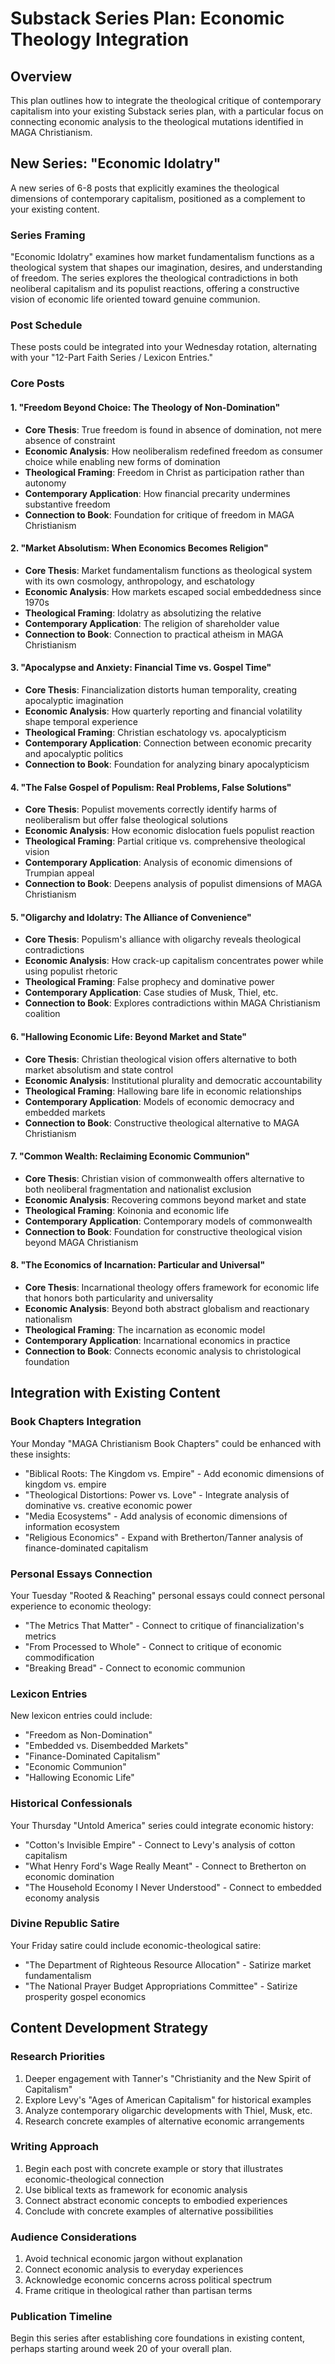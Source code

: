 # Substack Series Plan: Economic Theology Integration

## Overview
This plan outlines how to integrate the theological critique of contemporary capitalism into your existing Substack series plan, with a particular focus on connecting economic analysis to the theological mutations identified in MAGA Christianism.

## New Series: "Economic Idolatry"
A new series of 6-8 posts that explicitly examines the theological dimensions of contemporary capitalism, positioned as a complement to your existing content.

### Series Framing
"Economic Idolatry" examines how market fundamentalism functions as a theological system that shapes our imagination, desires, and understanding of freedom. The series explores the theological contradictions in both neoliberal capitalism and its populist reactions, offering a constructive vision of economic life oriented toward genuine communion.

### Post Schedule
These posts could be integrated into your Wednesday rotation, alternating with your "12-Part Faith Series / Lexicon Entries."

### Core Posts

#### 1. "Freedom Beyond Choice: The Theology of Non-Domination"
- **Core Thesis**: True freedom is found in absence of domination, not mere absence of constraint
- **Economic Analysis**: How neoliberalism redefined freedom as consumer choice while enabling new forms of domination
- **Theological Framing**: Freedom in Christ as participation rather than autonomy
- **Contemporary Application**: How financial precarity undermines substantive freedom
- **Connection to Book**: Foundation for critique of freedom in MAGA Christianism

#### 2. "Market Absolutism: When Economics Becomes Religion"
- **Core Thesis**: Market fundamentalism functions as theological system with its own cosmology, anthropology, and eschatology
- **Economic Analysis**: How markets escaped social embeddedness since 1970s
- **Theological Framing**: Idolatry as absolutizing the relative
- **Contemporary Application**: The religion of shareholder value
- **Connection to Book**: Connection to practical atheism in MAGA Christianism

#### 3. "Apocalypse and Anxiety: Financial Time vs. Gospel Time"
- **Core Thesis**: Financialization distorts human temporality, creating apocalyptic imagination
- **Economic Analysis**: How quarterly reporting and financial volatility shape temporal experience
- **Theological Framing**: Christian eschatology vs. apocalypticism
- **Contemporary Application**: Connection between economic precarity and apocalyptic politics
- **Connection to Book**: Foundation for analyzing binary apocalypticism

#### 4. "The False Gospel of Populism: Real Problems, False Solutions"
- **Core Thesis**: Populist movements correctly identify harms of neoliberalism but offer false theological solutions
- **Economic Analysis**: How economic dislocation fuels populist reaction
- **Theological Framing**: Partial critique vs. comprehensive theological vision
- **Contemporary Application**: Analysis of economic dimensions of Trumpian appeal
- **Connection to Book**: Deepens analysis of populist dimensions of MAGA Christianism

#### 5. "Oligarchy and Idolatry: The Alliance of Convenience"
- **Core Thesis**: Populism's alliance with oligarchy reveals theological contradictions
- **Economic Analysis**: How crack-up capitalism concentrates power while using populist rhetoric
- **Theological Framing**: False prophecy and dominative power
- **Contemporary Application**: Case studies of Musk, Thiel, etc.
- **Connection to Book**: Explores contradictions within MAGA Christianism coalition

#### 6. "Hallowing Economic Life: Beyond Market and State"
- **Core Thesis**: Christian theological vision offers alternative to both market absolutism and state control
- **Economic Analysis**: Institutional plurality and democratic accountability
- **Theological Framing**: Hallowing bare life in economic relationships
- **Contemporary Application**: Models of economic democracy and embedded markets
- **Connection to Book**: Constructive theological alternative to MAGA Christianism

#### 7. "Common Wealth: Reclaiming Economic Communion"
- **Core Thesis**: Christian vision of commonwealth offers alternative to both neoliberal fragmentation and nationalist exclusion
- **Economic Analysis**: Recovering commons beyond market and state
- **Theological Framing**: Koinonia and economic life
- **Contemporary Application**: Contemporary models of commonwealth
- **Connection to Book**: Foundation for constructive theological vision beyond MAGA Christianism

#### 8. "The Economics of Incarnation: Particular and Universal"
- **Core Thesis**: Incarnational theology offers framework for economic life that honors both particularity and universality
- **Economic Analysis**: Beyond both abstract globalism and reactionary nationalism
- **Theological Framing**: The incarnation as economic model
- **Contemporary Application**: Incarnational economics in practice
- **Connection to Book**: Connects economic analysis to christological foundation

## Integration with Existing Content

### Book Chapters Integration
Your Monday "MAGA Christianism Book Chapters" could be enhanced with these insights:

- "Biblical Roots: The Kingdom vs. Empire" - Add economic dimensions of kingdom vs. empire
- "Theological Distortions: Power vs. Love" - Integrate analysis of dominative vs. creative economic power
- "Media Ecosystems" - Add analysis of economic dimensions of information ecosystem
- "Religious Economics" - Expand with Bretherton/Tanner analysis of finance-dominated capitalism

### Personal Essays Connection
Your Tuesday "Rooted & Reaching" personal essays could connect personal experience to economic theology:

- "The Metrics That Matter" - Connect to critique of financialization's metrics
- "From Processed to Whole" - Connect to critique of economic commodification
- "Breaking Bread" - Connect to economic communion

### Lexicon Entries
New lexicon entries could include:

- "Freedom as Non-Domination"
- "Embedded vs. Disembedded Markets"
- "Finance-Dominated Capitalism"
- "Economic Communion"
- "Hallowing Economic Life"

### Historical Confessionals
Your Thursday "Untold America" series could integrate economic history:

- "Cotton's Invisible Empire" - Connect to Levy's analysis of cotton capitalism
- "What Henry Ford's Wage Really Meant" - Connect to Bretherton on economic domination
- "The Household Economy I Never Understood" - Connect to embedded economy analysis

### Divine Republic Satire
Your Friday satire could include economic-theological satire:

- "The Department of Righteous Resource Allocation" - Satirize market fundamentalism
- "The National Prayer Budget Appropriations Committee" - Satirize prosperity gospel economics

## Content Development Strategy

### Research Priorities
1. Deeper engagement with Tanner's "Christianity and the New Spirit of Capitalism"
2. Explore Levy's "Ages of American Capitalism" for historical examples
3. Analyze contemporary oligarchic developments with Thiel, Musk, etc.
4. Research concrete examples of alternative economic arrangements

### Writing Approach
1. Begin each post with concrete example or story that illustrates economic-theological connection
2. Use biblical texts as framework for economic analysis
3. Connect abstract economic concepts to embodied experiences
4. Conclude with concrete examples of alternative possibilities

### Audience Considerations
1. Avoid technical economic jargon without explanation
2. Connect economic analysis to everyday experiences
3. Acknowledge economic concerns across political spectrum
4. Frame critique in theological rather than partisan terms

### Publication Timeline
Begin this series after establishing core foundations in existing content, perhaps starting around week 20 of your overall plan.
